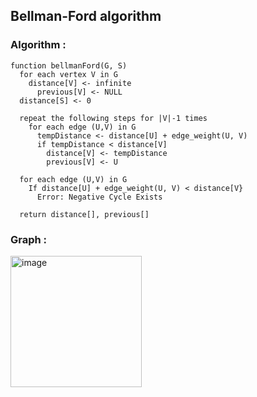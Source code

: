 ## Bellman-Ford algorithm
### Algorithm :
```
function bellmanFord(G, S)
  for each vertex V in G
    distance[V] <- infinite
      previous[V] <- NULL
  distance[S] <- 0

  repeat the following steps for |V|-1 times				
    for each edge (U,V) in G
      tempDistance <- distance[U] + edge_weight(U, V)
      if tempDistance < distance[V]
        distance[V] <- tempDistance
        previous[V] <- U

  for each edge (U,V) in G
    If distance[U] + edge_weight(U, V) < distance[V}
      Error: Negative Cycle Exists

  return distance[], previous[]
```
### Graph :
<img width="210" alt="image" src="https://user-images.githubusercontent.com/83173038/174434118-2f1726da-700d-4ece-9c01-d7fa44648de3.png">
